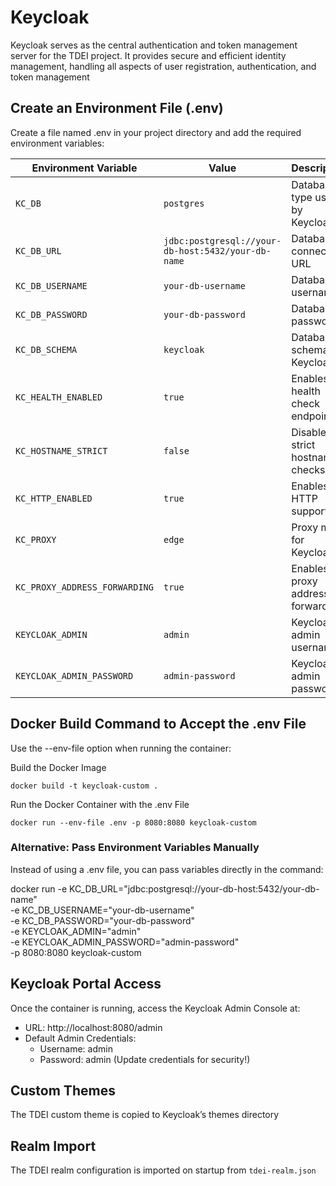 
# Keycloak 
Keycloak serves as the central authentication and token management server for the TDEI project. It provides secure and efficient identity management, handling all aspects of user registration, authentication, and token management

## Create an Environment File (.env)

Create a file named .env in your project directory and add the required environment variables:

| Environment Variable           | Value                                  | Description |
|--------------------------------|----------------------------------------|-------------|
| `KC_DB`                        | `postgres`                             | Database type used by Keycloak |
| `KC_DB_URL`                    | `jdbc:postgresql://your-db-host:5432/your-db-name` | Database connection URL |
| `KC_DB_USERNAME`               | `your-db-username`                     | Database username |
| `KC_DB_PASSWORD`               | `your-db-password`                     | Database password |
| `KC_DB_SCHEMA`                 | `keycloak`                             | Database schema for Keycloak |
| `KC_HEALTH_ENABLED`            | `true`                                 | Enables health check endpoints |
| `KC_HOSTNAME_STRICT`           | `false`                                | Disables strict hostname checks |
| `KC_HTTP_ENABLED`              | `true`                                 | Enables HTTP support |
| `KC_PROXY`                     | `edge`                                 | Proxy mode for Keycloak |
| `KC_PROXY_ADDRESS_FORWARDING`  | `true`                                 | Enables proxy address forwarding |
| `KEYCLOAK_ADMIN`               | `admin`                                | Keycloak admin username |
| `KEYCLOAK_ADMIN_PASSWORD`      | `admin-password`                       | Keycloak admin password |

## Docker Build Command to Accept the .env File

Use the --env-file option when running the container:

Build the Docker Image

```
docker build -t keycloak-custom .
```
Run the Docker Container with the .env File

```
docker run --env-file .env -p 8080:8080 keycloak-custom
```

### Alternative: Pass Environment Variables Manually

Instead of using a .env file, you can pass variables directly in the command:

docker run -e KC_DB_URL="jdbc:postgresql://your-db-host:5432/your-db-name" \
           -e KC_DB_USERNAME="your-db-username" \
           -e KC_DB_PASSWORD="your-db-password" \
           -e KEYCLOAK_ADMIN="admin" \
           -e KEYCLOAK_ADMIN_PASSWORD="admin-password" \
           -p 8080:8080 keycloak-custom

## Keycloak Portal Access

Once the container is running, access the Keycloak Admin Console at:
- URL: http://localhost:8080/admin
- Default Admin Credentials:
    - Username: admin
    - Password: admin (Update credentials for security!)


## Custom Themes
The TDEI custom theme is copied to Keycloak’s themes directory

## Realm Import
The TDEI realm configuration is imported on startup from `tdei-realm.json`